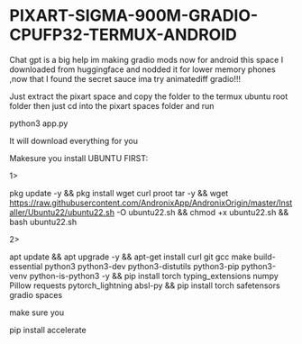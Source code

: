 # PIXART-SIGMA-900M-GRADIO-CPUFP32-TERMUX-ANDROID
Chat gpt is a big help im making gradio mods now for android this space I downloaded from huggingface and nodded it for lower memory phones ,now that I found the secret sauce ima try animatediff gradio!!!



Just extract the pixart space and copy the folder to the termux ubuntu root folder then just cd into the pixart spaces folder and run

python3 app.py

It will download everything for you

Makesure you install UBUNTU FIRST:

1>

pkg update -y && pkg install wget curl proot tar -y && wget https://raw.githubusercontent.com/AndronixApp/AndronixOrigin/master/Installer/Ubuntu22/ubuntu22.sh -O ubuntu22.sh && chmod +x ubuntu22.sh && bash ubuntu22.sh

2>

apt update && apt upgrade -y && apt-get install curl git gcc make build-essential python3 python3-dev python3-distutils python3-pip python3-venv python-is-python3 -y &&
pip install torch typing_extensions numpy Pillow requests pytorch_lightning absl-py && pip install torch safetensors gradio spaces


make sure you

 pip install accelerate


 